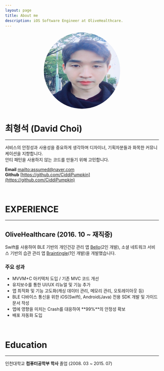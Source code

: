 ```yaml
---
layout: page
title: About me
description: iOS Software Engineer at OliveHealthcare.
---
```


<center><img src="/assets/images/davidchoi.png" width="250" height="250" style="border-radius:50%"></center>

# **최형석 (David Choi)**
---
서비스의 안정성과 사용성을 중요하게 생각하며 디자이너, 기획자분들과 화목한 커뮤니케이션을 지향합니다.  
안티 패턴을 사용하지 않는 코드를 만들기 위해 고민합니다.

**Email** <mailto:assumed@naver.com>  
**Github** [https://github.com/CiddiPumpkin](https://github.com/CiddiPumpkin)

<br/>

# **EXPERIENCE**
---
## OliveHealthcare (2016. 10 ~ 재직중)
Swift를 사용하여 BLE 기반의 개인건강 관리 앱 [Bello](https://apps.apple.com/kr/app/bello-decode-your-belly-fat/id1485202681)(2인 개발), 소셜 네트워크 서비스 기반의 습관 관리 앱 [Braintingle](https://apps.apple.com/us/app/braintingle-habit-network/id1477789006)(1인 개발)을 개발했습니다.

### 주요 성과
- MVVM+C 아키텍처 도입 / 기존 MVC 코드 개선
- 유지보수를 통한 UI/UX 리뉴얼 및 기능 추가
- 앱 최적화 및 기능 고도화(캐싱 데이터 관리, 메모리 관리, 오토레이아웃 등)
- BLE 디바이스 통신을 위한 iOS(Swift), Android(Java) 전용 SDK 개발 및 가이드 문서 작성
- 앱에 영향을 미치는 Crash를 대응하여 **99%**의 안정성 확보 
- 배포 자동화 도입

<br/>

# **Education**
---
인천대학교 **컴퓨터공학부 학사** 졸업 (2008. 03 ~ 2015. 07)
